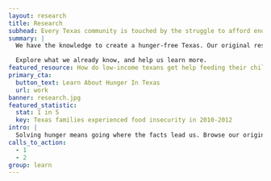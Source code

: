 ```yaml
---
layout: research
title: Research
subhead: Every Texas community is touched by the struggle to afford enough food.
summary: |
  We have the knowledge to create a hunger-free Texas. Our original research, credible policy analysis and partnerships with academic and nonprofit institutions provide a strong foundation for action. 

  Explore what we already know, and help us learn more.
featured_resource: How do low-income texans get help feeding their children?
primary_cta:
  button_text: Learn About Hunger In Texas
  url: work 
banner: research.jpg
featured_statistic:
  stat: 1 in 5
  key: Texas families experienced food insecurity in 2010-2012
intro: |
  Solving hunger means going where the facts lead us. Browse our original research, policy briefings and datasets below to expand your understanding of the issue. Feeding Texas are available to help you interpret and add life to these numbers. We also love partnering with academics, students and the data community to fill in the gaps!
calls_to_action:
  - 1
  - 2
group: learn
---
```

